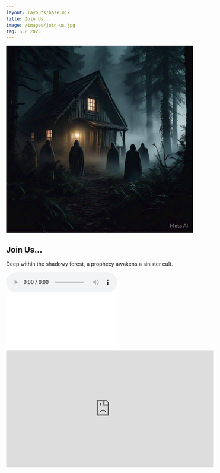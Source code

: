 ```yaml
---
layout: layouts/base.njk
title: Join Us...
image: /images/join-us.jpg
tag: SLP 2025
---
```


![Join Us Artwork](/images/join-us.jpg)

## Join Us...

Deep within the shadowy forest, a prophecy awakens a sinister cult.

<audio controls>
  <source src="/audios/join-us.mp3" type="audio/mpeg">
  Your browser does not support the audio element.
</audio>

<embed class="score" src="/scores/join-us.pdf" type="application/pdf">

<iframe width="560" height="315" src="https://www.youtube.com/embed/fUxK9KjhQn0?si=EFB9a2NVDua_aI6C&amp;start=216" title="YouTube video player" frameborder="0" allow="accelerometer; autoplay; clipboard-write; encrypted-media; gyroscope; picture-in-picture; web-share" referrerpolicy="strict-origin-when-cross-origin" allowfullscreen></iframe>